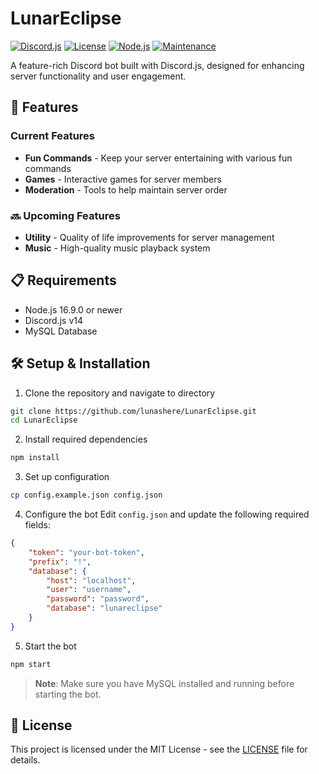 # LunarEclipse

[![Discord.js](https://img.shields.io/badge/discord.js-v14-blue.svg)](https://discord.js.org)
[![License](https://img.shields.io/badge/license-MIT-green.svg)](LICENSE)
[![Node.js](https://img.shields.io/badge/node-%3E%3D16.9.0-brightgreen.svg)](https://nodejs.org/en/)
[![Maintenance](https://img.shields.io/badge/Maintained%3F-yes-green.svg)](https://github.com/lunashere/LunarEclipse/graphs/commit-activity)

A feature-rich Discord bot built with Discord.js, designed for enhancing server functionality and user engagement.

## 🚀 Features

### Current Features
- **Fun Commands** - Keep your server entertaining with various fun commands
- **Games** - Interactive games for server members
- **Moderation** - Tools to help maintain server order

### 🔜 Upcoming Features
- **Utility** - Quality of life improvements for server management
- **Music** - High-quality music playback system

## 📋 Requirements
- Node.js 16.9.0 or newer
- Discord.js v14
- MySQL Database

## 🛠️ Setup & Installation

1. Clone the repository and navigate to directory
```bash
git clone https://github.com/lunashere/LunarEclipse.git
cd LunarEclipse
```

2. Install required dependencies
```bash
npm install
```

3. Set up configuration
```bash
cp config.example.json config.json
```

4. Configure the bot
Edit `config.json` and update the following required fields:
```json
{
    "token": "your-bot-token",
    "prefix": "!",
    "database": {
        "host": "localhost",
        "user": "username",
        "password": "password",
        "database": "lunareclipse"
    }
}
```

5. Start the bot
```bash
npm start
```

> **Note**: Make sure you have MySQL installed and running before starting the bot.

## 📝 License
This project is licensed under the MIT License - see the [LICENSE](LICENSE) file for details.